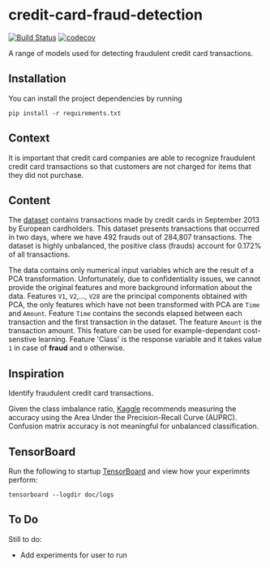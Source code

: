 # credit-card-fraud-detection
[![Build Status](https://travis-ci.com/brownc1995/credit-card-fraud-detection.svg?branch=master)](https://travis-ci.com/brownc1995/credit-card-fraud-detection)
[![codecov](https://codecov.io/gh/brownc1995/credit-card-fraud-detection/branch/master/graph/badge.svg)](https://codecov.io/gh/brownc1995/credit-card-fraud-detection)

A range of models used for detecting fraudulent credit card 
transactions.

## Installation

You can install the project dependencies by running

```shell script
pip install -r requirements.txt
```

## Context
It is important that credit card companies are able to recognize 
fraudulent credit card transactions so that customers are not 
charged for items that they did not purchase.

## Content
The [dataset](sample/data) contains transactions made by credit cards in 
September 2013 by European cardholders. This dataset presents 
transactions that occurred in two days, where we have 492 frauds 
out of 284,807 transactions. The dataset is highly unbalanced, 
the positive class (frauds) account for 0.172% of all transactions.

The data contains only numerical input variables which are the result
of a PCA transformation. Unfortunately, due to confidentiality 
issues, we cannot provide the original features and more 
background information about the data. Features `V1`, `V2`,..., 
`V28` are the principal components obtained with PCA, the only 
features which have not been transformed with PCA are `Time` 
and `Amount`. Feature `Time` contains the seconds elapsed between 
each transaction and the first transaction in the dataset. The 
feature `Amount` is the transaction amount. This feature can be 
used for example-dependant cost-senstive learning. Feature 'Class'
is the response variable and it takes value `1` in case of __fraud__ 
and `0` otherwise.

## Inspiration
Identify fraudulent credit card transactions.

Given the class imbalance ratio, [Kaggle](https://www.kaggle.com/mlg-ulb/creditcardfraud) 
recommends measuring the 
accuracy using the Area Under the Precision-Recall Curve (AUPRC). 
Confusion matrix accuracy is not meaningful for unbalanced 
classification.

## TensorBoard
Run the following to startup [TensorBoard](https://www.tensorflow.org/tensorboard) and view how your 
experimnts perform:
```shell script
tensorboard --logdir doc/logs
``` 

## To Do
Still to do:
- Add experiments for user to run
